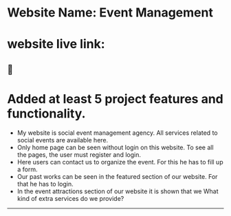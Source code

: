 # Website Name: Event Management

# website live link:
## 🔗 

# Added at least 5 project features and functionality.

- My website is social event management agency. All services related to social events are  available here.
- Only home page can be seen without login on this website. To see all the pages, the user must register and login.
- Here users can contact us to organize the event. For this he has to fill up a form.
- Our past works can be seen in the featured section of our website. For that he has to login.
- In the event attractions section of our website it is shown that we What kind of extra services do we provide?

---